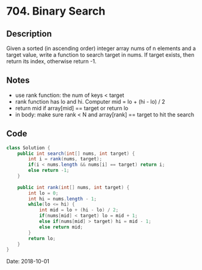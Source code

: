 # 704. Binary Search
## Description
Given a sorted (in ascending order) integer array nums of n elements and a target value, write a function to search target in nums. If target exists, then return its index, otherwise return -1.

## Notes

  - use rank function: the num of keys < target
  - rank function has lo and hi. Computer mid = lo + (hi - lo) / 2
  - return mid if array[mid] == target or return lo
  - in body: make sure rank < N and array[rank] == target to hit the search

## Code
```java
class Solution {
    public int search(int[] nums, int target) {
        int i = rank(nums, target);
        if(i < nums.length && nums[i] == target) return i;
        else return -1;           
    }
    
    public int rank(int[] nums, int target) {
        int lo = 0;
        int hi = nums.length - 1;
        while(lo <= hi) {
            int mid = lo + (hi - lo) / 2;
            if(nums[mid] < target) lo = mid + 1;
            else if(nums[mid] > target) hi = mid - 1;
            else return mid;
        }
        return lo;
    }
}
```

Date: 2018-10-01
